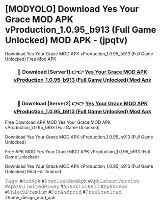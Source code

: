 # [MODYOLO] Download Yes Your Grace MOD APK vProduction_1.0.95_b913 (Full Game Unlocked) MOD APK - (jpqtv)
Download Yes Your Grace MOD APK vProduction_1.0.95_b913 (Full Game Unlocked) Free Mod APK

<div align="center">
<h3>🔴 Download [Server1] 👉👉 <a href="https://apk-comot.site?title=Yes_Your_Grace_MOD_APK_vProduction_1.0.95_b913_(Full_Game_Unlocked)">Yes Your Grace MOD APK vProduction_1.0.95_b913 (Full Game Unlocked) Mod Apk</a></h3><br>

<h3>🔴 Download [Server2] 👉👉 <a href="https://apk-comot.site?title=Yes_Your_Grace_MOD_APK_vProduction_1.0.95_b913_(Full_Game_Unlocked)">Yes Your Grace MOD APK vProduction_1.0.95_b913 (Full Game Unlocked) Mod Apk</a></h3>
</div>


Free Download APK MOD Yes Your Grace MOD APK vProduction_1.0.95_b913 (Full Game Unlocked)

Download Yes Your Grace MOD APK vProduction_1.0.95_b913 (Full Game Unlocked) 

Free APK MOD Yes Your Grace MOD APK vProduction_1.0.95_b913 (Full Game Unlocked) 

Download Yes Your Grace MOD APK vProduction_1.0.95_b913 (Full Game Unlocked) Mod For Android

𝚃𝚊𝚐𝚜: #𝙼𝚘𝚍𝙰𝚙𝚔 #𝙳𝚘𝚠𝚗𝚕𝚘𝚊𝚍𝙼𝚘𝚍𝙰𝚙𝚔 #𝙰𝚙𝚔𝙻𝚊𝚝𝚎𝚜𝚝𝚅𝚎𝚛𝚜𝚒𝚘𝚗 #𝙰𝚙𝚔𝚄𝚗𝚕𝚒𝚖𝚒𝚝𝚎𝚍𝙼𝚘𝚗𝚎𝚢 #𝙰𝚙𝚔𝚄𝚗𝚕𝚘𝚌𝚔𝙰𝚕𝚕 #𝙰𝚙𝚔𝙽𝚘𝙰𝚍𝚜 #𝚄𝚗𝚕𝚘𝚌𝚔𝙿𝚛𝚎𝚖𝚒𝚞𝚖 #𝙵𝚘𝚛𝙰𝚗𝚍𝚛𝚘𝚒𝚍 #𝙵𝚛𝚎𝚎𝙳𝚘𝚠𝚗𝚕𝚘𝚊𝚍 #home_design_mod_apk